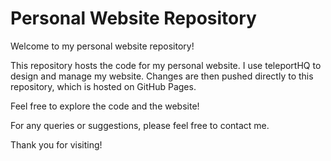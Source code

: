 # Personal Website Repository

Welcome to my personal website repository!

This repository hosts the code for my personal website. I use teleportHQ to design and manage my website. Changes are then pushed directly to this repository, which is hosted on GitHub Pages.

Feel free to explore the code and the website!

For any queries or suggestions, please feel free to contact me.

Thank you for visiting!
